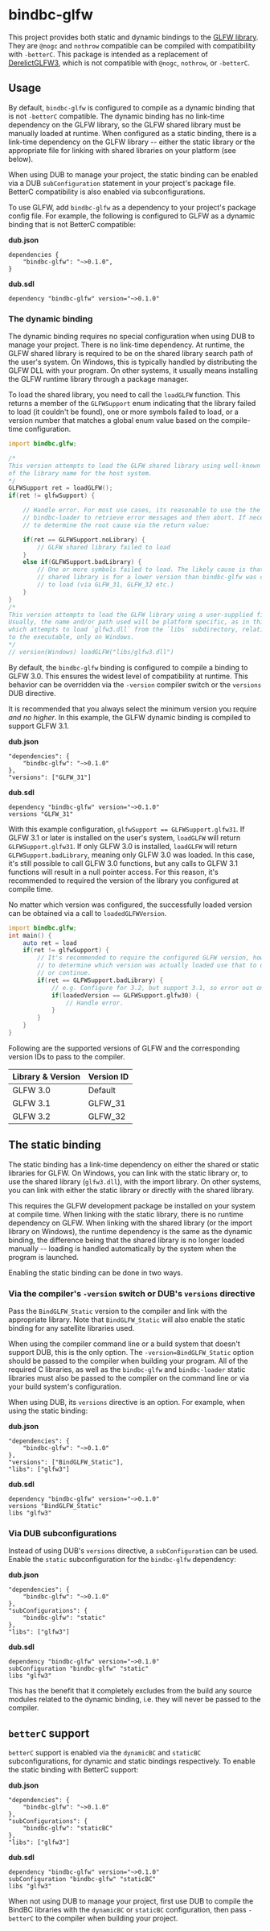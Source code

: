 # bindbc-glfw
This project provides both static and dynamic bindings to the [GLFW library](http://www.glfw.org/index.html). They are `@nogc` and `nothrow` compatible can be compiled with compatibility with `-betterC`. This package is intended as a replacement of [DerelictGLFW3](https://github.com/DerelictOrg/DerelictGLFW3), which is not compatible with `@nogc`,  `nothrow`, or `-betterC`.

## Usage
By default, `bindbc-glfw` is configured to compile as a dynamic binding that is not `-betterC` compatible. The dynamic binding has no link-time dependency on the GLFW library, so the GLFW shared library must be manually loaded at runtime. When configured as a static binding, there is a link-time dependency on the GLFW library -- either the static library or the appropriate file for linking with shared libraries on your platform (see below).

When using DUB to manage your project, the static binding can be enabled via a DUB `subConfiguration` statement in your project's package file. BetterC compatibility is also enabled via subconfigurations.

To use GLFW, add `bindbc-glfw` as a dependency to your project's package config file. For example, the following is configured to GLFW as a dynamic binding that is not BetterC compatible:

__dub.json__
```
dependencies {
    "bindbc-glfw": "~>0.1.0",
}
```

__dub.sdl__
```
dependency "bindbc-glfw" version="~>0.1.0"
```

### The dynamic binding
The dynamic binding requires no special configuration when using DUB to manage your project. There is no link-time dependency. At runtime, the GLFW shared library is required to be on the shared library search path of the user's system. On Windows, this is typically handled by distributing the GLFW DLL with your program. On other systems, it usually means installing the GLFW runtime library through a package manager.

To load the shared library, you need to call the `loadGLFW` function. This returns a member of the `GLFWSupport` enum indicating that the library failed to load (it couldn't be found), one or more symbols failed to load, or a version number that matches a global enum value based on the compile-time configuration.

```d
import bindbc.glfw;

/*
This version attempts to load the GLFW shared library using well-known variations
of the library name for the host system.
*/
GLFWSupport ret = loadGLFW();
if(ret != glfwSupport) {

    // Handle error. For most use cases, its reasonable to use the the error handling API in
    // bindbc-loader to retrieve error messages and then abort. If necessary, it's  possible
    // to determine the root cause via the return value:

    if(ret == GLFWSupport.noLibrary) {
        // GLFW shared library failed to load
    }
    else if(GLFWSupport.badLibrary) {
        // One or more symbols failed to load. The likely cause is that the
        // shared library is for a lower version than bindbc-glfw was configured
        // to load (via GLFW_31, GLFW_32 etc.)
    }
}
/*
This version attempts to load the GLFW library using a user-supplied file name.
Usually, the name and/or path used will be platform specific, as in this example
which attempts to load `glfw3.dll` from the `libs` subdirectory, relative
to the executable, only on Windows.
*/
// version(Windows) loadGLFW("libs/glfw3.dll")
```
By default, the `bindbc-glfw` binding is configured to compile a binding to GLFW 3.0. This ensures the widest level of compatibility at runtime. This behavior can be overridden via the `-version` compiler switch or the `versions` DUB directive.

It is recommended that you always select the minimum version you require _and no higher_. In this example, the GLFW dynamic binding is compiled to support GLFW 3.1.

__dub.json__
```
"dependencies": {
    "bindbc-glfw": "~>0.1.0"
},
"versions": ["GLFW_31"]
```

__dub.sdl__
```
dependency "bindbc-glfw" version="~>0.1.0"
versions "GLFW_31"
```

With this example configuration, `glfwSupport == GLFWSupport.glfw31`. If GLFW 3.1 or later is installed on the user's system, `loadGLFW` will return `GLFWSupport.glfw31`. If only GLFW 3.0 is installed, `loadGLFW` will return `GLFWSupport.badLibrary`, meaning only GLFW 3.0 was loaded. In this case, it's still possible to call GLFW 3.0 functions, but any calls to GLFW 3.1 functions will result in a null pointer access. For this reason, it's recommended to required the version of the library you configured at compile time.

No matter which version was configured, the successfully loaded version can be obtained via a call to `loadedGLFWVersion`.

```d
import bindbc.glfw;
int main() {
    auto ret = load
    if(ret != glfwSupport) {
        // It's recommended to require the configured GLFW version, however it's possible
        // to determine which version was actually loaded use that to decide whether to abort
        // or continue.
        if(ret == GLFWSupport.badLibrary) {
            // e.g. Configure for 3.2, but support 3.1, so error out on 3.0
            if(loadedVersion == GLFWSupport.glfw30) {
                // Handle error.
            }
        }
    }
}
```

Following are the supported versions of GLFW and the corresponding version IDs to pass to the compiler.

| Library & Version  | Version ID       |
|--------------------|------------------|
|GLFW 3.0            | Default          |
|GLFW 3.1            | GLFW_31          |
|GLFW 3.2            | GLFW_32          |

## The static binding
The static binding has a link-time dependency on either the shared or static libraries for GLFW. On Windows, you can link with the static library or, to use the shared library (`glfw3.dll`), with the import library. On other systems, you can link with either the static library or directly with the shared library.

This requires the GLFW development package be installed on your system at compile time. When linking with the static library, there is no runtime dependency on GLFW. When linking with the shared library (or the import library on Windows), the runtime dependency is the same as the dynamic binding, the difference being that the shared library is no longer loaded manually -- loading is handled automatically by the system when the program is launched.

Enabling the static binding can be done in two ways.

### Via the compiler's `-version` switch or DUB's `versions` directive
Pass the `BindGLFW_Static` version to the compiler and link with the appropriate library. Note that `BindGLFW_Static` will also enable the static binding for any satellite libraries used.

When using the compiler command line or a build system that doesn't support DUB, this is the only option. The `-version=BindGLFW_Static` option should be passed to the compiler when building your program. All of the required C libraries, as well as the `bindbc-glfw` and `bindbc-loader` static libraries must also be passed to the compiler on the command line or via your build system's configuration.

When using DUB, its `versions` directive is an option. For example, when using the static binding:

__dub.json__
```
"dependencies": {
    "bindbc-glfw": "~>0.1.0"
},
"versions": ["BindGLFW_Static"],
"libs": ["glfw3"]
```

__dub.sdl__
```
dependency "bindbc-glfw" version="~>0.1.0"
versions "BindGLFW_Static"
libs "glfw3"
```

### Via DUB subconfigurations
Instead of using DUB's `versions` directive, a `subConfiguration` can be used. Enable the `static` subconfiguration for the `bindbc-glfw` dependency:

__dub.json__
```
"dependencies": {
    "bindbc-glfw": "~>0.1.0"
},
"subConfigurations": {
    "bindbc-glfw": "static"
},
"libs": ["glfw3"]
```

__dub.sdl__
```
dependency "bindbc-glfw" version="~>0.1.0"
subConfiguration "bindbc-glfw" "static"
libs "glfw3"
```

This has the benefit that it completely excludes from the build any source modules related to the dynamic binding, i.e. they will never be passed to the compiler.

## `betterC` support

`betterC` support is enabled via the `dynamicBC` and `staticBC` subconfigurations, for dynamic and static bindings respectively. To enable the static binding with BetterC support:

__dub.json__
```
"dependencies": {
    "bindbc-glfw": "~>0.1.0"
},
"subConfigurations": {
    "bindbc-glfw": "staticBC"
},
"libs": ["glfw3"]
```

__dub.sdl__
```
dependency "bindbc-glfw" version="~>0.1.0"
subConfiguration "bindbc-glfw" "staticBC"
libs "glfw3"
```

When not using DUB to manage your project, first use DUB to compile the BindBC libraries with the `dynamicBC` or `staticBC` configuration, then pass `-betterC` to the compiler when building your project.